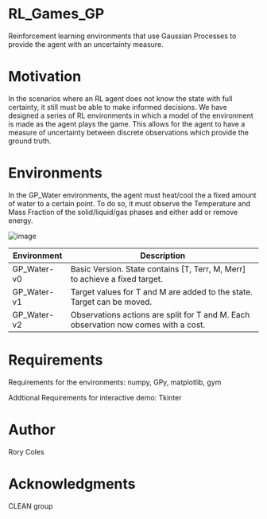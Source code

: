 # RL_Games_GP
Reinforcement learning environments that use Gaussian Processes to provide the agent with an uncertainty measure. 

# Motivation
In the scenarios where an RL agent does not know the state with full certainty, it still must be able to make informed decisions.
We have designed a series of RL environments in which a model of the environment is made as the agent plays the game.
This allows for the agent to have a measure of uncertainty between discrete observations which provide the ground truth.

# Environments
In the GP_Water environments, the agent must heat/cool the a fixed amount of water to a certain point.
To do so, it must observe the Temperature and Mass Fraction of the solid/liquid/gas phases and either add or remove energy.

![image](https://drive.google.com/uc?export=view&id=11-jHGJgbvK1PWUyTTePgk7y9G4UKbGYh)

Environment | Description
--- | ---
GP_Water-v0 | Basic Version. State contains [T, Terr, M, Merr] to achieve a fixed target.
GP_Water-v1 | Target values for T and M are added to the state. Target can be moved.
GP_Water-v2 | Observations actions are split for T and M. Each observation now comes with a cost. 

# Requirements 
Requirements for the environments: numpy, GPy, matplotlib, gym

Addtional Requirements for interactive demo: Tkinter

# Author
Rory Coles 

# Acknowledgments
CLEAN group
